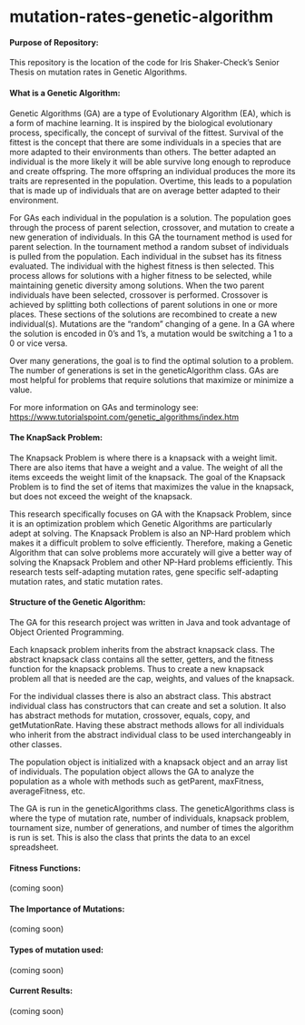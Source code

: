 # mutation-rates-genetic-algorithm

<h4>Purpose of Repository:</h4>
This repository is the location of the code for Iris Shaker-Check’s Senior Thesis on mutation rates in Genetic Algorithms. 

<h4>What is a Genetic Algorithm:</h4>
Genetic Algorithms (GA) are a type of Evolutionary Algorithm (EA), which is a form of machine learning. It is inspired by the biological evolutionary process, specifically, the concept of survival of the fittest. Survival of the fittest is the concept that there are some individuals in a species that are more adapted to their environments than others. The better adapted an individual is the more likely it will be able survive long enough to reproduce and create offspring. The more offspring an individual produces the more its traits are represented in the population. Overtime, this leads to a population that is made up of individuals that are on average better adapted to their environment. 

For GAs each individual in the population is a solution. The population goes through the process of parent selection, crossover, and mutation to create a new generation of individuals. In this GA the tournament method is used for parent selection. In the tournament method a random subset of individuals is pulled from the population. Each individual in the subset has its fitness evaluated. The individual with the highest fitness is then selected. This process allows for solutions with a higher fitness to be selected, while maintaining genetic diversity among solutions. When the two parent individuals have been selected, crossover is performed. Crossover is achieved by splitting both collections of parent solutions in one or more places. These sections of the solutions are recombined to create a new individual(s). Mutations are the “random” changing of a gene. In a GA where the solution is encoded in 0’s and 1’s, a mutation would be switching a 1 to a 0 or vice versa. 

Over many generations, the goal is to find the optimal solution to a problem. The number of generations is set in the geneticAlgorithm class. GAs are most helpful for problems that require solutions that maximize or minimize a value. 

For more information on GAs and terminology see: <a href="https://www.tutorialspoint.com/genetic_algorithms/index.htm"> https://www.tutorialspoint.com/genetic_algorithms/index.htm </a>

<h4>The KnapSack Problem:</h4>
The Knapsack Problem is where there is a knapsack with a weight limit. There are also items that have a weight and a value. The weight of all the items exceeds the weight limit of the knapsack. The goal of the Knapsack Problem is to find the set of items that maximizes the value in the knapsack, but does not exceed the weight of the knapsack. 

This research specifically focuses on GA with the Knapsack Problem, since it is an optimization problem which Genetic Algorithms are particularly adept at solving. The Knapsack Problem is also an NP-Hard problem which makes it a difficult problem to solve efficiently. Therefore, making a Genetic Algorithm that can solve problems more accurately will give a better way of solving the Knapsack Problem and other NP-Hard problems efficiently. This research tests self-adapting mutation rates, gene specific self-adapting mutation rates, and static mutation rates.

<h4>Structure of the Genetic Algorithm:</h4>
The GA for this research project was written in Java and took advantage of Object Oriented Programming. 

Each knapsack problem inherits from the abstract knapsack class. The abstract knapsack class contains all the setter, getters, and the fitness function for the knapsack problems. Thus to create a new knapsack problem all that is needed are the cap, weights, and values of the knapsack.

For the individual classes there is also an abstract class. This abstract individual class has constructors that can create and set a solution. It also has abstract methods for mutation, crossover, equals, copy, and getMutationRate. Having these abstract methods allows for all individuals who inherit from the abstract individual class to be used interchangeably in other classes. 

The population object is initialized with a knapsack object and an array list of individuals. The population object allows the GA to analyze the population as a whole with methods such as getParent, maxFitness, averageFitness, etc. 

The GA is run in the geneticAlgorithms class. The geneticAlgorithms class is where the type of mutation rate, number of individuals, knapsack problem, tournament size, number of generations, and number of times the algorithm is run is set. This is also the class that prints the data to an excel spreadsheet.

<h4>Fitness Functions: </h4>
(coming soon)

<h4>The Importance of Mutations: </h4>
(coming soon)

<h4>Types of mutation used: </h4>
<p>(coming soon)</p>

<h4>Current Results: </h4>
(coming soon)